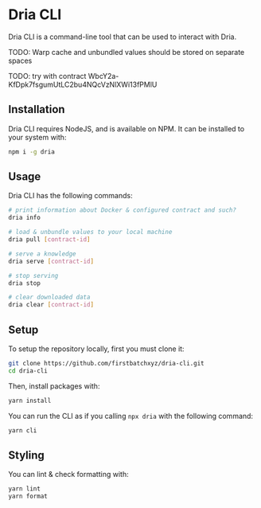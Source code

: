 # Dria CLI

Dria CLI is a command-line tool that can be used to interact with Dria.

TODO: Warp cache and unbundled values should be stored on separate spaces

TODO: try with contract WbcY2a-KfDpk7fsgumUtLC2bu4NQcVzNlXWi13fPMlU

## Installation

Dria CLI requires NodeJS, and is available on NPM. It can be installed to your system with:

```sh
npm i -g dria
```

## Usage

Dria CLI has the following commands:

```sh
# print information about Docker & configured contract and such?
dria info

# load & unbundle values to your local machine
dria pull [contract-id]

# serve a knowledge
dria serve [contract-id]

# stop serving
dria stop

# clear downloaded data
dria clear [contract-id]
```

## Setup

To setup the repository locally, first you must clone it:

```sh
git clone https://github.com/firstbatchxyz/dria-cli.git
cd dria-cli
```

Then, install packages with:

```sh
yarn install
```

You can run the CLI as if you calling `npx dria` with the following command:

```sh
yarn cli
```

## Styling

You can lint & check formatting with:

```sh
yarn lint
yarn format
```
